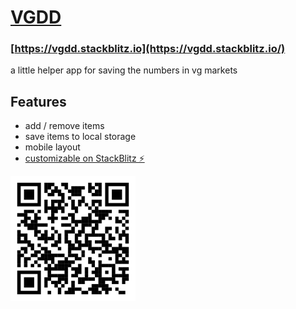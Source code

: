 # [VGDD](https://vgdd.stackblitz.io/)

### [https://vgdd.stackblitz.io](https://vgdd.stackblitz.io/)

a little helper app for saving the numbers in vg markets

## Features

- add / remove items
- save items to local storage
- mobile layout
- [customizable on StackBlitz ⚡️](https://stackblitz.com/edit/vgdd)

<img src="./src/qrcode.svg" width="200px">